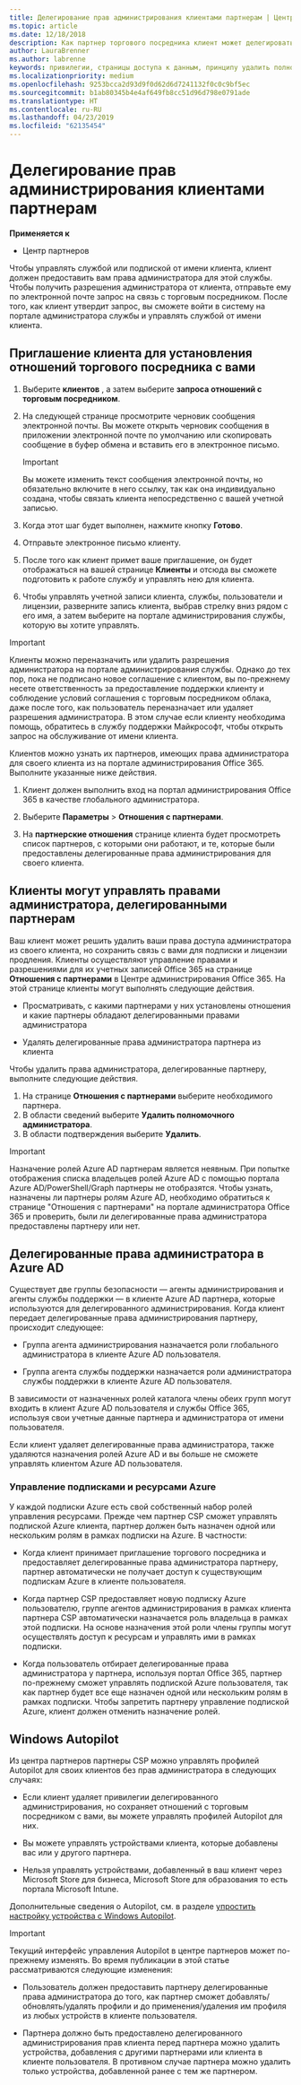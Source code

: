 ```yaml
---
title: Делегирование прав администрирования клиентами партнерам | Центр партнеров
ms.topic: article
ms.date: 12/18/2018
description: Как партнер торгового посредника клиент может делегировать возможность быть их администратором. Они также могут удалять права.
author: LauraBrenner
ms.author: labrenne
keywords: привилегии, страницы доступа к данным, принципу удалить полномочного администратора, администратора от имени владельца
ms.localizationpriority: medium
ms.openlocfilehash: 9253bcca2d93d9f0d62d6d7241132f0c0c9bf5ec
ms.sourcegitcommit: b1ab80345b4e4af649fb8cc51d96d798e0791ade
ms.translationtype: HT
ms.contentlocale: ru-RU
ms.lasthandoff: 04/23/2019
ms.locfileid: "62135454"
---
```

# <a name="customers-delegate-administration-privileges-to-partners"></a>Делегирование прав администрирования клиентами партнерам

**Применяется к**

-  Центр партнеров

Чтобы управлять службой или подпиской от имени клиента, клиент должен предоставить вам права администратора для этой службы. Чтобы получить разрешения администратора от клиента, отправьте ему по электронной почте запрос на связь с торговым посредником. После того, как клиент утвердит запрос, вы сможете войти в систему на портале администратора службы и управлять службой от имени клиента. 

## <a name="invite-a-customer-to-establish-a-reseller-relationship-with-you"></a>Приглашение клиента для установления отношений торгового посредника с вами

1.  Выберите **клиентов** , а затем выберите **запроса отношений с торговым посредником**.

2.  На следующей странице просмотрите черновик сообщения электронной почты. Вы можете открыть черновик сообщения в приложении электронной почте по умолчанию или скопировать сообщение в буфер обмена и вставить его в электронное письмо. 

    >[!IMPORTANT]
    >Вы можете изменить текст сообщения электронной почты, но обязательно включите в него ссылку, так как она индивидуально создана, чтобы связать клиента непосредственно с вашей учетной записью. 
    
3.  Когда этот шаг будет выполнен, нажмите кнопку **Готово**.

4.  Отправьте электронное письмо клиенту.

5.  После того как клиент примет ваше приглашение, он будет отображаться на вашей странице **Клиенты** и отсюда вы сможете подготовить к работе службу и управлять нею для клиента.

6.  Чтобы управлять учетной записи клиента, службы, пользователи и лицензии, разверните запись клиента, выбрав стрелку вниз рядом с его имя, а затем выберите на портале администрирования службы, которую вы хотите управлять.

>[!IMPORTANT]  
>Клиенты можно переназначить или удалить разрешения администратора на портале администрирования службы. Однако до тех пор, пока не подписано новое соглашение с клиентом, вы по-прежнему несете ответственность за предоставление поддержки клиенту и соблюдение условий соглашения с торговым посредником облака, даже после того, как пользователь переназначает или удаляет разрешения администратора. В этом случае если клиенту необходима помощь, обратитесь в службу поддержки Майкрософт, чтобы открыть запрос на обслуживание от имени клиента.

Клиентов можно узнать их партнеров, имеющих права администратора для своего клиента из на портале администрирования Office 365. Выполните указанные ниже действия.

1. Клиент должен выполнить вход на портал администрирования Office 365 в качестве глобального администратора.

2. Выберите **Параметры** > **Отношения с партнерами**.

3. На **партнерские отношения** странице клиента будет просмотреть список партнеров, с которыми они работают, и те, которые были предоставлены делегированные права администрирования для своего клиента.

## <a name="customers-can-manage-a-partners-delegated-admin-privileges"></a>Клиенты могут управлять правами администратора, делегированными партнерам 

Ваш клиент может решить удалить ваши права доступа администратора из своего клиента, но сохранить связь с вами для подписки и лицензии продления. Клиенты осуществляют управление правами и разрешениями для их учетных записей Office 365 на странице **Отношения с партнерами** в Центре администрирования Office 365. На этой странице клиенты могут выполнять следующие действия.

- Просматривать, с какими партнерами у них установлены отношения и какие партнеры обладают делегированными правами администратора

- Удалять делегированные права администратора партнера из клиента

Чтобы удалить права администратора, делегированные партнеру, выполните следующие действия.

1. На странице **Отношения с партнерами** выберите необходимого партнера.
2. В области сведений выберите **Удалить полномочного администратора**.
3. В области подтверждения выберите **Удалить**.

>[!IMPORTANT]  
>Назначение ролей Azure AD партнерам является неявным. При попытке отображения списка владельцев ролей Azure AD с помощью портала Azure AD/PowerShell/Graph партнеры не отобразятся. Чтобы узнать, назначены ли партнеры ролям Azure AD, необходимо обратиться к странице "Отношения с партнерами" на портале администратора Office 365 и проверить, были ли делегированные права администратора предоставлены партнеру или нет.

## <a name="delegated-admin-privileges-in-azure-ad"></a>Делегированные права администратора в Azure AD 

Существует две группы безопасности — агенты администрирования и агенты службы поддержки — в клиенте Azure AD партнера, которые используются для делегированного администрирования. Когда клиент передает делегированные права администрирования партнеру, происходит следующее:

- Группа агента администрирования назначается роли глобального администратора в клиенте Azure AD пользователя.

- Группа агента службы поддержки назначается роли администратора службы поддержки в клиенте Azure AD пользователя.

В зависимости от назначенных ролей каталога члены обеих групп могут входить в клиент Azure AD пользователя и службы Office 365, используя свои учетные данные партнера и администратора от имени пользователя.

Если клиент удаляет делегированные права администратора, также удаляются назначения ролей Azure AD и вы больше не сможете управлять клиентом Azure AD пользователя.

### <a name="azure-subscriptions-and-resource-management"></a>Управление подписками и ресурсами Azure

У каждой подписки Azure есть свой собственный набор ролей управления ресурсами. Прежде чем партнер CSP сможет управлять подпиской Azure клиента, партнер должен быть назначен одной или нескольким ролям в рамках подписки на Azure. В частности:

- Когда клиент принимает приглашение торгового посредника и предоставляет делегированные права администратора партнеру, партнер автоматически не получает доступ к существующим подпискам Azure в клиенте пользователя.

- Когда партнер CSP предоставляет новую подписку Azure пользователю, группе агентов администрирования в рамках клиента партнера CSP автоматически назначается роль владельца в рамках этой подписки. На основе назначения этой роли члены группы могут осуществлять доступ к ресурсам и управлять ими в рамках подписки.

- Когда пользователь отбирает делегированные права администратора у партнера, используя портал Office 365, партнер по-прежнему сможет управлять подпиской Azure пользователя, так как партнер будет все еще назначен одной или нескольким ролям в рамках подписки. Чтобы запретить партнеру управление подпиской Azure, клиент должен отменить назначение ролей.

## <a name="windows-autopilot"></a>Windows Autopilot

<!--Maggie, 12/5/18 - Removed table showing what different CSP partner types can and can't do because all partner types are now in parity. As per Bhavya Chopra in bug 19841770.-->

Из центра партнеров партнеры CSP можно управлять профилей Autopilot для своих клиентов без прав администратора в следующих случаях: 

- Если клиент удаляет привилегии делегированного администрирования, но сохраняет отношений с торговым посредником с вами, вы можете управлять профилей Autopilot для них.

- Вы можете управлять устройствами клиента, которые добавлены вас или у другого партнера. 

- Нельзя управлять устройствами, добавленный в ваш клиент через Microsoft Store для бизнеса, Microsoft Store для образования то есть портала Microsoft Intune.

Дополнительные сведения о Autopilot, см. в разделе [упростить настройку устройства с Windows Autopilot](https://docs.microsoft.com/partner-center/autopilot).

>[!IMPORTANT]  
>Текущий интерфейс управления Autopilot в центре партнеров может по-прежнему изменять. Во время публикации в этой статье рассматриваются следующие изменения:

- Пользователь должен предоставить партнеру делегированные права администратора до того, как партнер сможет добавлять/обновлять/удалять профили и до применения/удаления им профиля из любых устройств в клиенте пользователя.

- Партнера должно быть предоставлено делегированного администрирования прав клиента перед партнера можно удалить устройства, добавления с другими партнерами или клиента в клиенте пользователя. В противном случае партнера можно удалить только устройства, добавленной ранее с тем же партнером.
